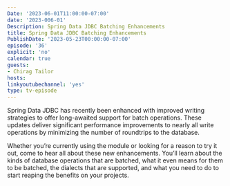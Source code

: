 ```yaml
---
Date: '2023-06-01T11:00:00-07:00'
date: '2023-006-01'
Description: Spring Data JDBC Batching Enhancements
title: Spring Data JDBC Batching Enhancements
PublishDate: '2023-05-23T00:00:00-07:00'
episode: '36'
explicit: 'no'
calendar: true
guests:
- Chirag Tailor
hosts:
linkyoutubechannel: 'yes'
type: tv-episode
---
```


Spring Data JDBC has recently been enhanced with improved writing strategies to offer long-awaited support for batch operations. These updates deliver significant performance improvements to nearly all write operations by minimizing the number of roundtrips to the database.

Whether you’re currently using the module or looking for a reason to try it out, come to hear all about these new enhancements. You’ll learn about the kinds of database operations that are batched, what it even means for them to be batched, the dialects that are supported, and what you need to do to start reaping the benefits on your projects.